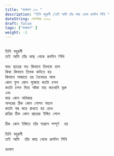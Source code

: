```yaml
---
title: "জন্মদাগ ১০২ "
description: "তিনি বহুরূপী /তাই আমি তাঁর কাছ থেকে রূপটান শিখি "
dateString: সেপ্টেম্বর ২০২৩ 
draft: false
tags: ["জন্মদাগ" ]
weight: -1
---
```

<pre>

তিনি বহুরূপী 
তাই আমি তাঁর কাছ থেকে রূপটান শিখি 

বাধ্য ছাত্রের মত কিভাবে তিলকে তাল 
কিম্বা কিভাবে তিলক কাটতে হয় 
কিভাবে সাজাতে হয় নৈবেদ্যর থালা 
কোন ফুল কোন পূজোয় কতটা চন্দন 
কতটা চন্দন দিয়ে আঁকা যায় কতখানি ভুরু
এবং 
কার কোন অধিকার 
অন্দরের ঠিক কোন গোপন মহলে 
কতটা বন্ধ করে রাখতে হয় চোখ 
রাত্রির ঠিক কোন প্রহরের ইঙ্গিত পেলে 

ঠিক কোন ইঙ্গিতে তাঁর সম্ভোগ সম্পূর্ণ  হয়  

তিনি বহুরূপী 
তাই আমি  তাঁর কাছ থেকে রূপটান শিখি 

ডালাস

<pre>
